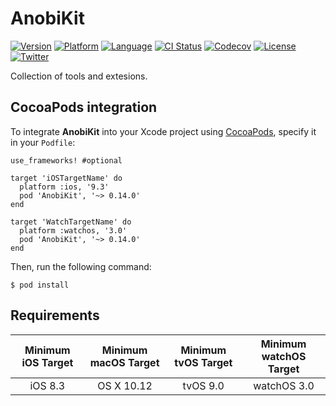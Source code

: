 # AnobiKit

[![Version](https://img.shields.io/cocoapods/v/AnobiKit.svg?style=flat)](http://cocoapods.org/pods/AnobiKit)
[![Platform](https://img.shields.io/cocoapods/p/AnobiKit.svg?style=flat)](http://cocoapods.org/pods/AnobiKit)
[![Language](https://img.shields.io/github/languages/top/Anobisoft/AnobiKit.svg)](https://github.com/Anobisoft/AnobiKit)
[![CI Status](http://img.shields.io/travis/Anobisoft/AnobiKit.svg?style=flat)](https://travis-ci.org/Anobisoft/AnobiKit)
[![Codecov](https://codecov.io/gh/Anobisoft/AnobiKit/branch/master/graph/badge.svg)](https://codecov.io/gh/Anobisoft/AnobiKit)
[![License](https://img.shields.io/cocoapods/l/AnobiKit.svg?style=flat)](http://cocoapods.org/pods/AnobiKit)
[![Twitter](https://img.shields.io/badge/twitter-@Anobisoft-blue.svg?style=flat)](http://twitter.com/Anobisoft)

Collection of tools and extesions.

## CocoaPods integration
To integrate **AnobiKit** into your Xcode project using [CocoaPods](http://cocoapods.org), specify it in your `Podfile`:

```
use_frameworks! #optional

target 'iOSTargetName' do
  platform :ios, '9.3'
  pod 'AnobiKit', '~> 0.14.0'
end

target 'WatchTargetName' do
  platform :watchos, '3.0'
  pod 'AnobiKit', '~> 0.14.0'
end
```
Then, run the following command:
```
$ pod install
```

## Requirements

| Minimum iOS Target | Minimum macOS Target | Minimum tvOS Target | Minimum watchOS Target | 
|:------------------:|:--------------------:|:-------------------:|:----------------------:|
| iOS 8.3            | OS X 10.12           | tvOS 9.0            | watchOS 3.0            |

